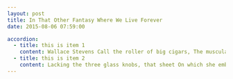 ```yaml
---
layout: post
title: In That Other Fantasy Where We Live Forever 
date: 2015-08-06 07:59:00

accordion: 
  - title: this is item 1
    content: Wallace Stevens Call the roller of big cigars, The muscular one, and bid him whip In kitchen cups concupiscent curds. Let the wenches dawdle in such dress As they are used to wear, and let the boys Bring flowers in last month's newspapers. 
  - title: this is item 2
    content: Lacking the three glass knobs, that sheet On which she embroidered fantails once And spread it so as to cover her face. If her horny feet protrude, they come To show how cold she is, and dumb. Let the lamp affix its beam. The only emperor is the emperor of ice-cream.
---
```

